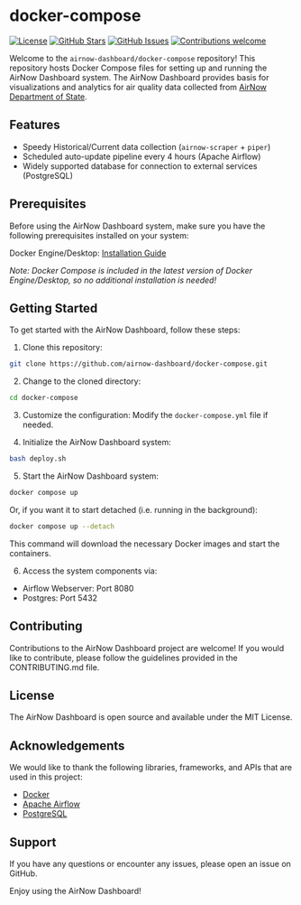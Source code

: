 # docker-compose
[![License](https://img.shields.io/badge/License-MIT-blue.svg)](https://opensource.org/licenses/MIT)
[![GitHub Stars](https://img.shields.io/github/stars/airnow-dashboard/docker-compose.svg)](https://github.com/airnow-dashboard/docker-compose/stargazers)
[![GitHub Issues](https://img.shields.io/github/issues/airnow-dashboard/docker-compose.svg)](https://github.com/airnow-dashboard/docker-compose/issues)
[![Contributions welcome](https://img.shields.io/badge/Contributions-welcome-orange.svg)](https://github.com/airnow-dashboard/docker-compose/blob/master/CONTRIBUTING.md)


Welcome to the `airnow-dashboard/docker-compose` repository! This repository hosts Docker Compose files for setting up and running the AirNow Dashboard system. The AirNow Dashboard provides basis for visualizations and analytics for air quality data collected from [AirNow Department of State](https://www.airnow.gov/international/us-embassies-and-consulates/).


## Features
- Speedy Historical/Current data collection (`airnow-scraper` + `piper`)
- Scheduled auto-update pipeline every 4 hours (Apache Airflow)
- Widely supported database for connection to external services (PostgreSQL)

## Prerequisites
Before using the AirNow Dashboard system, make sure you have the following prerequisites installed on your system:

Docker Engine/Desktop: [Installation Guide](https://docs.docker.com/get-docker/)

*Note: Docker Compose is included in the latest version of Docker Engine/Desktop, so no additional installation is needed!*

## Getting Started

To get started with the AirNow Dashboard, follow these steps:

1. Clone this repository:

```bash
git clone https://github.com/airnow-dashboard/docker-compose.git
```

2. Change to the cloned directory:
```bash
cd docker-compose
```

3. Customize the configuration:
Modify the `docker-compose.yml` file if needed.


4. Initialize the AirNow Dashboard system:

```bash
bash deploy.sh
```

5. Start the AirNow Dashboard system:
```bash
docker compose up
```
Or, if you want it to start detached (i.e. running in the background):
```bash
docker compose up --detach
```
This command will download the necessary Docker images and start the containers.

6. Access the system components via:

- Airflow Webserver: Port 8080 
- Postgres: Port 5432

## Contributing
Contributions to the AirNow Dashboard project are welcome! If you would like to contribute, please follow the guidelines provided in the CONTRIBUTING.md file.

## License
The AirNow Dashboard is open source and available under the MIT License.

## Acknowledgements
We would like to thank the following libraries, frameworks, and APIs that are used in this project:

- [Docker](https://www.docker.com)
- [Apache Airflow](https://airflow.apache.org/)
- [PostgreSQL](https://www.postgresql.org/)

## Support
If you have any questions or encounter any issues, please open an issue on GitHub.

Enjoy using the AirNow Dashboard!
